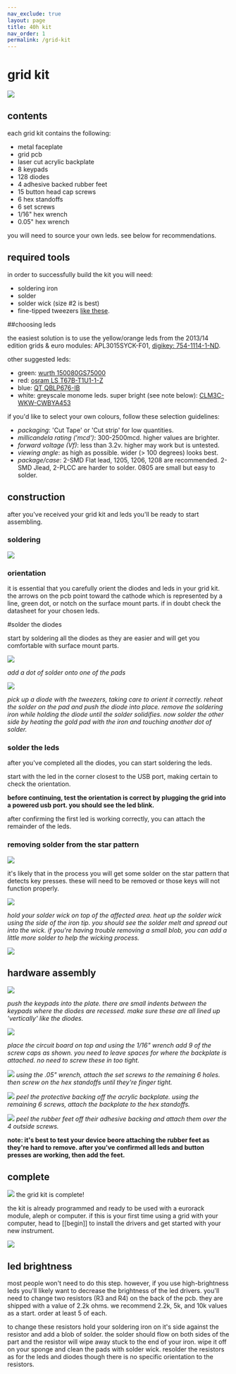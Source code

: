 ```yaml
---
nav_exclude: true
layout: page
title: 40h kit
nav_order: 1
permalink: /grid-kit
---
```

# grid kit

![](/docs/kits/images/gridkit-grid-kit01.jpg)

## contents

each grid kit contains the following:

- metal faceplate
- grid pcb
- laser cut acrylic backplate
- 8 keypads
- 128 diodes
- 4 adhesive backed rubber feet
- 15 button head cap screws
- 6 hex standoffs
- 6 set screws
- 1/16" hex wrench
- 0.05" hex wrench

you will need to source your own leds. see below for recommendations.

## required tools

in order to successfully build the kit you will need:

- soldering iron
- solder
- solder wick (size #2 is best)
- fine-tipped tweezers [like these](http://www.digikey.com/product-detail/en/EROP3CSA/EROP3CSA-ND/114192).

##choosing leds

the easiest solution is to use the yellow/orange leds from the 2013/14 edition grids & euro modules: APL3015SYCK-F01, [digikey: 754-1114-1-ND](http://www.digikey.com/product-detail/en/APL3015SYCK-F01/754-1114-1-ND/1747831).

other suggested leds:
- green: [wurth 150080GS75000](http://www.digikey.com/product-detail/en/150080GS75000/732-4983-1-ND/4489913)
- red: [osram LS T67B-T1U1-1-Z](http://www.digikey.com/product-detail/en/LS%20T67B-T1U1-1-Z/475-2684-1-ND/1938851)
- blue: [QT QBLP676-IB](http://www.digikey.com/product-detail/en/QBLP676-IB/1516-1119-1-ND/4814846)
- white: greyscale monome leds. super bright (see note below): [CLM3C-WKW-CWBYA453](http://www.digikey.com/product-detail/en/CLM3C-WKW-CWBYA453/CLM3C-WKW-CWBYA453CT-ND/1987483)

if you'd like to select your own colours, follow these selection guidelines:

- *packaging*: 'Cut Tape' or 'Cut strip' for low quantities.
- *millicandela rating ('mcd')*: 300-2500mcd. higher values are brighter.
- *forward voltage (Vf)*: less than 3.2v. higher may work but is untested.
- *viewing angle*: as high as possible. wider (> 100 degrees) looks best.
- *package/case*: 2-SMD Flat lead, 1205, 1206, 1208 are recommended. 2-SMD Jlead, 2-PLCC are harder to solder. 0805 are small but easy to solder.

## construction

after you've received your grid kit and leds you'll be ready to start assembling.

### soldering

![](/docs/kits/images/gridkit-grid-kit02.jpg)

### orientation

it is essential that you carefully orient the diodes and leds in your grid kit. the arrows on the pcb point toward the cathode which is represented by a line, green dot, or notch on the surface mount parts. if in doubt check the datasheet for your chosen leds.

#solder the diodes

start by soldering all the diodes as they are easier and will get you comfortable with surface mount parts.

![](/docs/kits/images/gridkit-grid-kit03.jpg)

*add a dot of solder onto one of the pads*

![](/docs/kits/images/gridkit-grid-kit04.jpg)

*pick up a diode with the tweezers, taking care to orient it correctly. reheat the solder on the pad and push the diode into place. remove the soldering iron while holding the diode until the solder solidifies. now solder the other side by heating the gold pad with the iron and touching another dot of solder.*

### solder the leds

after you've completed all the diodes, you can start soldering the leds.

start with the led in the corner closest to the USB port, making certain to check the orientation.

**before continuing, test the orientation is correct by plugging the grid into a powered usb port. you should see the led blink.**

after confirming the first led is working correctly, you can attach the remainder of the leds.

### removing solder from the star pattern

![](/docs/kits/images/gridkit-grid-kit05.jpg)

it's likely that in the process you will get some solder on the star pattern that detects key presses. these will need to be removed or those keys will not function properly.

![](/docs/kits/images/gridkit-grid-kit06.jpg)

*hold your solder wick on top of the affected area. heat up the solder wick using the side of the iron tip. you should see the solder melt and spread out into the wick. if you're having trouble removing a small blob, you can add a little more solder to help the wicking process.*

![](/docs/kits/images/gridkit-grid-kit07.jpg)

## hardware assembly

![](/docs/kits/images/gridkit-grid-kit08.jpg)

*push the keypads into the plate. there are small indents between the keypads where the diodes are recessed. make sure these are all lined up 'vertically' like the diodes.*

![](/docs/kits/images/gridkit-grid-kit09.jpg)

*place the circuit board on top and using the 1/16" wrench add 9 of the screw caps as shown. you need to leave spaces for where the backplate is attached. no need to screw these in too tight.*

![](/docs/kits/images/gridkit-grid-kit10.jpg)
*using the .05" wrench, attach the set screws to the remaining 6 holes. then screw on the hex standoffs until they're finger tight.*

![](/docs/kits/images/gridkit-grid-kit11.jpg)
*peel the protective backing off the acrylic backplate. using the remaining 6 screws, attach the backplate to the hex standoffs.*

![](/docs/kits/images/gridkit-grid-kit12.jpg)
*peel the rubber feet off their adhesive backing and attach them over the 4 outside screws.*

**note: it's best to test your device beore attaching the rubber feet as they're hard to remove. after you've confirmed all leds and button presses are working, then add the feet.**

## complete

![](/docs/kits/images/gridkit-grid-kit13.jpg)
the grid kit is complete!

the kit is already programmed and ready to be used with a eurorack module, aleph or computer. if this is your first time using a grid with your computer, head to [[begin]] to install the drivers and get started with your new instrument.

![](/docs/kits/images/gridkit-grid-kit14.jpg)

## led brightness

most people won't need to do this step. however, if you use high-brightness leds you'll likely want to decrease the brightness of the led drivers. you'll need to change two resistors (R3 and R4) on the back of the pcb. they are shipped with a value of 2.2k ohms. we recommend 2.2k, 5k, and 10k values as a start. order at least 5 of each.

to change these resistors hold your soldering iron on it's side against the resistor and add a blob of solder. the solder should flow on both sides of the part and the resistor will wipe away stuck to the end of your iron. wipe it off on your sponge and clean the pads with solder wick. resolder the resistors as for the leds and diodes though there is no specific orientation to the resistors.
